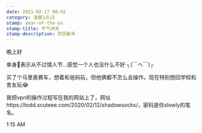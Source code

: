 ```yaml
---
date: 2021-02-17 00:42
category: 凌晨1点15
stamp: year-of-the-ox
stamp-title: 牛气冲天
stamp-description: 农历新年
---
```


<p>
晚上好

单身🐶表示从不过情人节…感觉一个人也没什么不好 ┐(￣ヘ￣)┌ 

买了个马里奥赛车，想着和爸妈玩，但他俩都不怎么会操作。现在特别想回学校和舍友玩😂

我把vpn的操作过程写在我的网站上了，网址https://todd.scuteee.com/2020/02/12/shadowsocks/，密码是你slowly的笔名。


1:15 AM
</p>